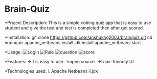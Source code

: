# Brain-Quiz

*Project Description:
This is a simple coding quiz app that is easy to use student and give the test and test is completed then after get scored.

*Installation:
git clone https://github.com/anshukhg2003/brainquiz.git
cd brainquiz
apache_netbeans install
jdk install
apache_netbeans start

*Usage:
![Login](https://github.com/user-attachments/assets/88228f10-da26-43e0-a3a8-1b7fa4314258)
![Rule](https://github.com/user-attachments/assets/f2c2c591-b187-4003-9816-7300710443ba)
![question ](https://github.com/user-attachments/assets/3b110a14-3d8f-4ef5-a46b-c66fbac16ea8)
![score](https://github.com/user-attachments/assets/ece17c0f-e64d-43e8-a39b-327764f0922b)


*Features:
->It is easy to use.
->open source.
->User-friendly UI

*Technologies used:
i. Apache Netbeans
ii.jdk

